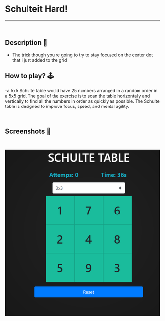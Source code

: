 # **Schulteit Hard!** 

---

<br>

## **Description 📃**
- The trick though you're going to try to stay focused on the center dot that i just added to the grid

## **How to play? 🕹️**
-a 5x5 Schulte table would have 25 numbers arranged in a random order in a 5x5 grid. The goal of the exercise is to scan the table horizontally and vertically to find all the numbers in order as quickly as possible. The Schulte table is designed to improve focus, speed, and mental agility.
	
<br>

## **Screenshots 📸**

<br>

![PLAY](image.png)

<br>
